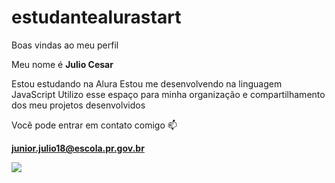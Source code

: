 # estudantealurastart
Boas vindas ao meu perfil

Meu nome é **Julio Cesar**

Estou estudando na Alura Estou me desenvolvendo na linguagem JavaScript Utilizo esse espaço para minha organização e compartilhamento dos meu projetos desenvolvidos

Você pode entrar em contato comigo 📫

**junior.julio18@escola.pr.gov.br**

![](https://media1.tenor.com/m/a4PVIakThp0AAAAC/shinji-hirako.gif)
